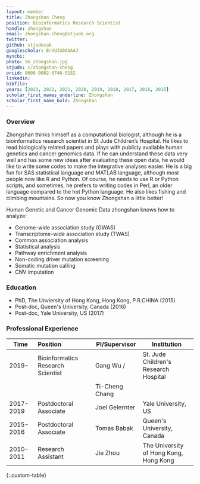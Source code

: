 ```yaml
---
layout: member
title: Zhongshan Cheng
position: Bioinformatics Research Scientist
handle: zhongshan
email: zhongshan.cheng@stjude.org
twitter:
github: stjudecab
googlescholar: ErVUIG0AAAAJ
myncbi:
photo: tm_zhongshan.jpg
stjude: c/zhongshan-cheng
orcid: 0000-0002-6746-5182
linkedin:
bibfile:
years: [2023, 2022, 2021, 2020, 2019, 2018, 2017, 2016, 2015]
scholar_first_names_underline: Zhongshan
scholar_first_name_bold: Zhongshan
---
```


### Overview
Zhongshan thinks himself as a computational biologist, although he is a bioinformatics research scientist in St Jude Children’s Hospital. He likes to read biologically related papers and plays with publicly available human genetics and cancer genomics data. If he can understand these data very well and has some new ideas after evaluating these open data, he would like to write some codes to make the integrative analyses easier. He is a big fun for SAS statistical language and MATLAB language, although most people now like R and Python. Of course, he needs to use R or Python scripts, and sometimes, he prefers to writing codes in Perl, an older language compared to the hot Python language. He also likes fishing and climbing mountains. So now you know Zhongshan a little better!

Human Genetic and Cancer Genomic Data zhongshan knows how to analyze:

- Genome-wide association study (GWAS)
- Transcriptome-wide association study (TWAS)
- Common association analysis
- Statistical analysis
- Pathway enrichment analysis
- Non-coding driver mutation screening
- Somatic mutation calling
- CNV imputation


### Education
- PhD, The Unviersity of Hong Kong, Hong Kong, P.R.CHINA (2015)
- Post-doc, Queen's University, Canada (2016)
- Post-doc, Yale University, US (2017)

### Professional Experience

Time        | Position                          | PI/Supervisor  | Institution                            |
----------- | :-----------                      | -----------    | -----------                            |
2019-       | Bioinformatics Research Scientist | Gang Wu /      | St. Jude Children's Research Hospital  |
            |                                   | Ti-Cheng Chang |                                        |
2017-2019   | Postdoctoral Associate            | Joel Gelernter | Yale University, US                    |
2015-2016   | Postdoctoral Associate            | Tomas Babak    | Queen's University, Canada             |
2010-2011   | Research Assistant                | Jie Zhou       | The University of Hong Kong, Hong Kong |
{:.custom-table}

